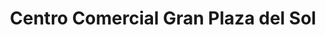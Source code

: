 ---
title: "Centro Comercial Gran Plaza del Sol"
url: /soledad/centro-comercial-gran-plaza-del-sol/
shop: centro comercial
---